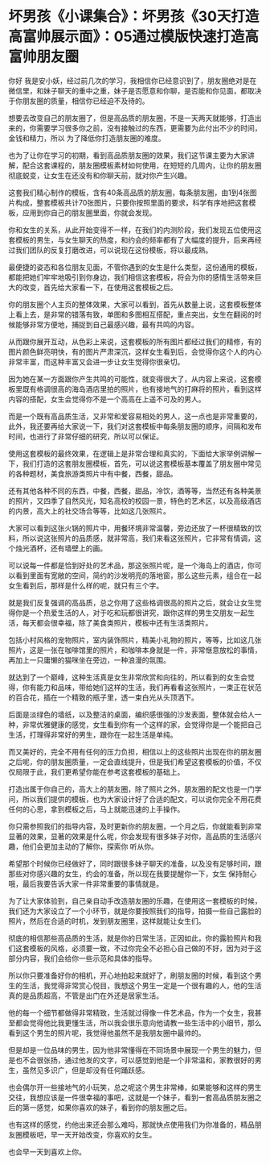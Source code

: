# 坏男孩《小课集合》：坏男孩《30天打造高富帅展示面》：05通过模版快速打造高富帅朋友圈

你好 我是安小妖，经过前几次的学习，我相信你已经意识到了，朋友圈绝对是在微信里，和妹子聊天的重中之重，妹子是否愿意和你聊，是否能和你见面，都取决于你朋友圈的质量，相信你已经迫不及待的。

想要去改变自己的朋友圈了，但是高品质的朋友圈，不是一天两天就能够，打造出来的，你需要学习很多你之前，没有接触过的东西，更需要为此付出不少的时间，金钱和精力，所以 为了降低你打造朋友圈的难度。

也为了让你在学习的初期，看到高品质朋友圈的效果，我们这节课主要为大家讲解，配合这套课程的，朋友圈模板素材如何使用，在短短的几周内，让你的朋友圈彻底蜕变，让女生在还没有和你聊天前，就对你产生兴趣。

这套我们精心制作的模板，含有40条高品质的朋友圈，每条朋友圈，由1到4张图片构成，整套模板共计70张图片，只要你按照里面的要求，科学有序地把这套模板，应用到你自己的朋友圈里面，你就会发现。

你和女生的关系，从此开始变得不一样，在我们的内测阶段，我们发现五位使用这套模板的男生，与女生聊天的热度，和约会的频率都有了大幅度的提升，后来再经过我们团队的反复打磨改进，可以说现在这份模板，将以最成熟。

最便捷的姿态和各位朋友见面，不管你遇到的女生是什么类型，这份通用的模板，都能把她们牢牢地吸引到你身边，我们相信这套模板，将会为你的感情生活带来巨大的改变，首先给大家看一下，在使用这套模板之后。

你的朋友圈个人主页的整体效果，大家可以看到，首先从数量上说，这套模板整体上看上去，是非常的错落有致，单图和多图相互搭配，重点突出，女生在翻阅的时候能够非常方便地，捕捉到自己最感兴趣，最有共鸣的内容。

从而跟你展开互动，从色彩上来说，这套模板的所有图片都经过我们的精修，有的图片颜色鲜亮明快，有的图片严肃深沉，这样女生看到后，会觉得你这个人的内心非常丰富，而这种丰富又会进一步让女生觉得你很亲切。

因为她在某一方面跟你产生共鸣的可能性，就变得很大了，从内容上来说，这套模板里既有格调很高的海岛酒店里拍的照片，也有接地气的打麻将的照片，看到这样内容的搭配，女生会觉得你不是一个高高在上遥不可及的男人。

而是一个既有高品质生活，又非常和爱容易相处的男人，这一点也是非常重要的，此外，我还要再给大家说一下，我们对这套模板中每条朋友圈的顺序，间隔和发布时间，也进行了非常仔细的研究，所以可以保证。

使用这套模板的最终效果，在逻辑上是非常合理和真实的，下面给大家举例讲解一下，我们打造的这套朋友圈模板，首先，可以说这套模板基本覆盖了朋友圈中常见的各种题材，美食旅游类照片中有中餐，西餐，甜品。

还有其他各种不同的东西，中餐，西餐，甜品，冷饮，酒等等，当然还有各种美景的照片，又四季了自然风光，知名高校的校园一景，特色的艺术区，以及高级酒店的内景，高大上的社交场合等等，比如这几张照片。

大家可以看到这张火锅的照片中，用餐环境非常温馨，旁边还放了一杯很精致的饮料，所以说这张照片的品质感，就非常高，我们来看这张照片，它非常有情调，这个烛光酒杯，还有墙壁上的画。

可以说每一件都是恰到好处的艺术品，那这张照片呢，是一个海岛上的酒店，你可以看到里面有宽敞的空间，简约的沙发明亮的落地窗，那么这些元素，组合在一起女生看到后，那样是什么样的呢，就只有三个字。

就是我们反复强调的高品质，总之你用了这些格调很高的照片之后，就会让女生觉得你是一个热爱生活的人，对于吃和玩都很讲究，跟你这样的男生交朋友一起生活，每天都会很幸福，除了美食类照片，模板中还有生活类照片。

包括小村风格的宠物照片，室内装饰照片，精美小礼物的照片，等等，比如这几张照片，这是一张在咖啡馆里的照片，和咖啡本身就是一件，非常惬意放松的事情，再加上一只庸懒的猫咪坐在旁边，一种浪漫的氛围。

就达到了一个巅峰，这种生活真是女生非常欣赏和向往的，所以看到的女生会觉得，你有能力和品味，带给她们这样的生活，我们再看看这张照片，一束正在状范的百合花，插在一个精致的瓶子里，透一束白光从头顶洒下。

后面是淡绿色的墙纸，以及整洁的桌面，编织感很强的沙发表面，整体就会给人一种，非常优雅健康的感觉，女生看到你有一个这样的家，会觉得你是一个能把自己生活，打理得非常好的男生，跟你在一起生活是单纯。

而又美好的，完全不用有任何的压力负担，相信以上的这些照片出现在你的朋友圈之后呢，你的朋友圈质量，一定会直线提升，但是我们希望这套模板的价值，不仅仅局限于此，我们更希望你能在参考这套模板的基础上。

打造出属于你自己的，高大上的朋友圈，除了照片之外，朋友圈的配文也是一门学问，所以我们提供的模板，也为大家设计好了合适的配文，可以说你完全不用花费任何的心思，拿到模板之后，马上就能迅速的上手操作。

你只需参照我们的指导内容，及时更新你的朋友圈，一个月之后，你就能看到非常显著的效果，显著的效果是什么呢，你会发现有很多妹子对你，高品质的生活感兴趣，他们会更加主动的了解你，探索你 听从你。

希望那个时候你已经做好了，同时跟很多妹子聊天的准备，以及没有足够时间，跟那些对你感兴趣的女生，约会的准备，所以现在我要提醒你一下，女生 保持耐心哦，最后我要告诉大家一件非常重要的事情就是。

为了让大家体验到，自己亲自动手改造朋友圈的乐趣，在使用这一套模板的时候，我们还为大家设立了一个小环节，就是你要按照我们的指导，拍摄一些自己露脸的照片，然后在合适的时机，发到朋友圈里，这样就能让女生们。

彻底的相信那些高品质的生活，就是你的日常生活，正因如此，你的露脸照片和我们这套模板的风格，必须要一致，不过你完全不必担心自己做的不好，因为对于这部分内容，我们会给你一些示范和具体的指导。

所以你只要准备好你的相机，开心地拍起来就好了，刷朋友圈的时候，看到这个男生的生活，我觉得非常赏心悦目，我想这个男生一定是一个很有趣的人，他的生活真的是品质超高，不管是出门在外还是居家生活。

他的每一个细节都做得非常精致，生活就过得像一件艺术品，作为一个女生，我甚至都会觉得他比我更懂生活，所以我会很乐意向他请教一些生活中的小细节，那么看到这个男生的照片呢，我觉得他虽然不是我朋友圈中最帅的。

但是却是一位品味的男生，因为他非常懂得在不同场景中展现一个男生的魅力，但是也不会很张扬，通过他发的文字，可以感觉到他是一个非常温和，家教很好的男生，虽然见多识广，但是却没有任何踊跃感。

也会偶尔开一些接地气的小玩笑，总之呢这个男生非常棒，如果能够和这样的男生交往，我想应该是一件很幸福的事吧，这就是一个妹子，看到一套高品质朋友圈之后的第一感觉，如果你喜欢的妹子，看到你的朋友圈之后。

也有这样的感觉，约他出来还会那么难吗，那就快点使用我们为你准备的，精品朋友圈模板吧，早一天开始改变，你喜欢的女生。

也会早一天到喜欢上你。